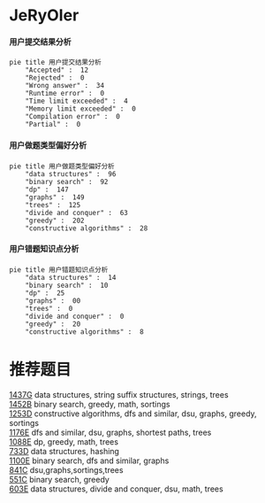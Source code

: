 # JeRyOIer

<!-- tabs:start -->



#### **用户提交结果分析**

```mermaid
pie title 用户提交结果分析
    "Accepted" :  12
    "Rejected" :  0
    "Wrong answer" :  34
    "Runtime error" :  0
    "Time limit exceeded" :  4
    "Memory limit exceeded" :  0
    "Compilation error" :  0
    "Partial" :  0
```

#### **用户做题类型偏好分析**

```mermaid
pie title 用户做题类型偏好分析
    "data structures" :  96
    "binary search" :  92
    "dp" :  147
    "graphs" :  149
    "trees" :  125
    "divide and conquer" :  63
    "greedy" :  202
    "constructive algorithms" :  28
```
#### **用户错题知识点分析**

```mermaid
pie title 用户错题知识点分析
    "data structures" :  14
    "binary search" :  10
    "dp" :  25
    "graphs" :  00
    "trees" :  0
    "divide and conquer" :  0
    "greedy" :  20
    "constructive algorithms" :  8
```



<!-- tabs:end -->
# 推荐题目
[1437G](https://codeforces.com/contest/1437/problem/G)		data structures,
                        string suffix structures,
                        strings,
                        trees		  
[1452B](https://codeforces.com/contest/1452/problem/B)		binary search,
                        greedy,
                        math,
                        sortings		  
[1253D](https://codeforces.com/contest/1253/problem/D)		constructive algorithms,
                        dfs and similar,
                        dsu,
                        graphs,
                        greedy,
                        sortings		  
[1176E](https://codeforces.com/contest/1176/problem/E)		dfs and similar,
                        dsu,
                        graphs,
                        shortest paths,
                        trees		  
[1088E](https://codeforces.com/contest/1088/problem/E)		dp,
                        greedy,
                        math,
                        trees		  
[733D](https://codeforces.com/contest/733/problem/D)		data structures,
                        hashing		  
[1100E](https://codeforces.com/contest/1100/problem/E)		binary search,
                        dfs and similar,
                        graphs		  
[841C](https://codeforces.com/contest/841/problem/C)		dsu,graphs,sortings,trees		  
[551C](https://codeforces.com/contest/551/problem/C)		binary search,
                        greedy		  
[603E](https://codeforces.com/contest/603/problem/E)		data structures,
                        divide and conquer,
                        dsu,
                        math,
                        trees		  
